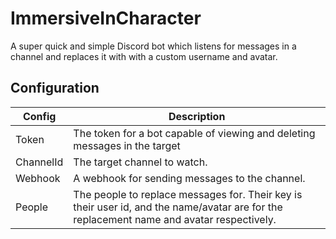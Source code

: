 # ImmersiveInCharacter
A super quick and simple Discord bot which listens for messages in a channel and replaces it with with a custom username and avatar.


## Configuration
| Config    | Description |
|-----------|-------------|
| Token     | The token for a bot capable of viewing and deleting messages in the target
| ChannelId | The target channel to watch. |
| Webhook   | A webhook for sending messages to the channel. |
| People    | The people to replace messages for. Their key is their user id, and the name/avatar are for the replacement name and avatar respectively. |
